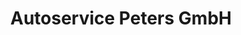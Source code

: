 ---
title: "Autoservice Peters GmbH"
url: /ribnitz-damgarten/autoservice-peters-gmbh/
shop: Autohaus
---